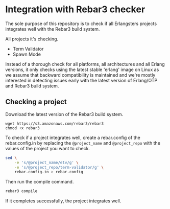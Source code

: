 # Integration with Rebar3 checker

The sole purpose of this repository is to check if all Erlangsters projects
integrates well with the Rebar3 build system.

All projects it's checking.

- Term Validator
- Spawn Mode

Instead of a thorough check for all platforms, all architectures and all
Erlang versions, it only checks using the latest stable 'erlang' image on Linux
as we assume that backward compatibility is maintained and we're mostly
interested in detecting issues early with the latest version of Erlang/OTP and
Rebar3 build system.

## Checking a project

Download the latest version of the Rebar3 build system.

```
wget https://s3.amazonaws.com/rebar3/rebar3
chmod +x rebar3
```

To check if a project integrates well, create a rebar.config of the
rebar.config.in by replacing the `@project_name` and `@project_repo` with the
values of the project you want to check.

```sh
sed \
    -e 's/@project_name/etv/g' \
    -e 's/@project_repo/term-validator/g' \
    rebar.config.in > rebar.config
```

Then run the compile command.

```sh
rebar3 compile
```

If it completes successfully, the project integrates well.
